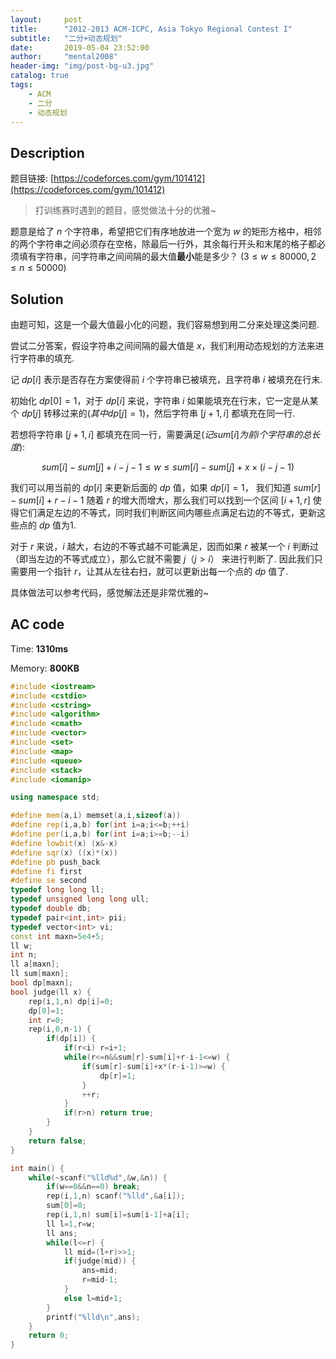 ```yaml
---
layout:     post
title:      "2012-2013 ACM-ICPC, Asia Tokyo Regional Contest I"
subtitle:   "二分+动态规划"
date:       2019-05-04 23:52:00
author:     "mental2008"
header-img: "img/post-bg-u3.jpg"
catalog: true
tags:
    - ACM
    - 二分
    - 动态规划
---
```


## Description

题目链接: [https://codeforces.com/gym/101412](https://codeforces.com/gym/101412)

> 打训练赛时遇到的题目，感觉做法十分的优雅~

题意是给了 $n$ 个字符串，希望把它们有序地放进一个宽为 $w$ 的矩形方格中，相邻的两个字符串之间必须存在空格，除最后一行外，其余每行开头和末尾的格子都必须填有字符串，问字符串之间间隔的最大值**最小**能是多少？ $(3 \le w \le 80000, 2 \le n \le 50000)$

## Solution

由题可知，这是一个最大值最小化的问题，我们容易想到用二分来处理这类问题.

尝试二分答案，假设字符串之间间隔的最大值是 $x$，我们利用动态规划的方法来进行字符串的填充.

记 $dp[i]$ 表示是否存在方案使得前 $i$ 个字符串已被填充，且字符串 $i$ 被填充在行末.

初始化 $dp[0]=1$，对于 $dp[i]$ 来说，字符串 $i$ 如果能填充在行末，它一定是从某个 $dp[j]$ 转移过来的$(其中dp[j]=1)$，然后字符串 $[j+1,i]$ 都填充在同一行.

若想将字符串 $[j+1,i]$ 都填充在同一行，需要满足($记sum[i]为前i个字符串的总长度$):

$$sum[i]-sum[j]+i-j-1 \le w \le sum[i]-sum[j]+x×(i-j-1)$$

我们可以用当前的 $dp[i]$ 来更新后面的 $dp$ 值，如果 $dp[i]=1$， 我们知道 $sum[r]-sum[i]+r-i-1$ 随着 $r$ 的增大而增大，那么我们可以找到一个区间 $[i+1,r]$ 使得它们满足左边的不等式，同时我们判断区间内哪些点满足右边的不等式，更新这些点的 $dp$ 值为1.

对于 $r$ 来说，$i$ 越大，右边的不等式越不可能满足，因而如果 $r$ 被某一个 $i$ 判断过（即当左边的不等式成立），那么它就不需要 $j（j>i）$ 来进行判断了. 因此我们只需要用一个指针 $r$，让其从左往右扫，就可以更新出每一个点的 $dp$ 值了.

具体做法可以参考代码，感觉解法还是非常优雅的~

## AC code

Time: **1310ms**

Memory: **800KB**

```c++
#include <iostream>
#include <cstdio>
#include <cstring>
#include <algorithm>
#include <cmath>
#include <vector>
#include <set>
#include <map>
#include <queue>
#include <stack>
#include <iomanip>

using namespace std;

#define mem(a,i) memset(a,i,sizeof(a))
#define rep(i,a,b) for(int i=a;i<=b;++i)
#define per(i,a,b) for(int i=a;i>=b;--i)
#define lowbit(x) (x&-x)
#define sqr(x) ((x)*(x))
#define pb push_back
#define fi first
#define se second
typedef long long ll;
typedef unsigned long long ull;
typedef double db;
typedef pair<int,int> pii;
typedef vector<int> vi;
const int maxn=5e4+5;
ll w;
int n;
ll a[maxn];
ll sum[maxn];
bool dp[maxn];
bool judge(ll x) {
    rep(i,1,n) dp[i]=0;
    dp[0]=1;
    int r=0;
    rep(i,0,n-1) {
        if(dp[i]) {
            if(r<i) r=i+1;
            while(r<=n&&sum[r]-sum[i]+r-i-1<=w) {
                if(sum[r]-sum[i]+x*(r-i-1)>=w) {
                    dp[r]=1;
                }
                ++r;
            }
            if(r>n) return true;
        }
    }
    return false;
}

int main() {
    while(~scanf("%lld%d",&w,&n)) {
        if(w==0&&n==0) break;
        rep(i,1,n) scanf("%lld",&a[i]);
        sum[0]=0;
        rep(i,1,n) sum[i]=sum[i-1]+a[i];
        ll l=1,r=w;
        ll ans;
        while(l<=r) {
            ll mid=(l+r)>>1;
            if(judge(mid)) {
                ans=mid;
                r=mid-1;
            }
            else l=mid+1;
        }
        printf("%lld\n",ans);
    }
    return 0;
}
```